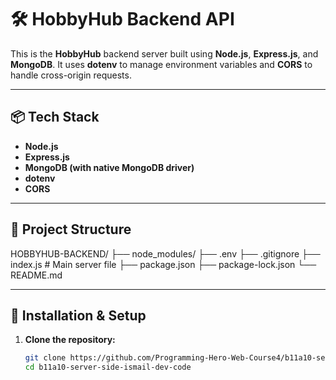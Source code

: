 # 🛠️ HobbyHub Backend API

This is the **HobbyHub** backend server built using **Node.js**, **Express.js**, and **MongoDB**. It uses **dotenv** to manage environment variables and **CORS** to handle cross-origin requests.

---

## 📦 Tech Stack

- **Node.js**
- **Express.js**
- **MongoDB (with native MongoDB driver)**
- **dotenv**
- **CORS**

---

## 📁 Project Structure

HOBBYHUB-BACKEND/
├── node_modules/
├── .env
├── .gitignore
├── index.js # Main server file
├── package.json
├── package-lock.json
└── README.md


---

## 🔧 Installation & Setup

1. **Clone the repository:**
   ```bash
   git clone https://github.com/Programming-Hero-Web-Course4/b11a10-server-side-ismail-dev-code
   cd b11a10-server-side-ismail-dev-code
